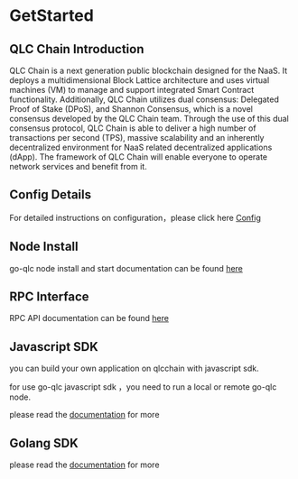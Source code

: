 # GetStarted

## QLC Chain Introduction

QLC Chain is a next generation public blockchain designed for the NaaS. It deploys a multidimensional Block Lattice architecture and uses virtual machines (VM) to manage and support integrated Smart Contract functionality. Additionally, QLC Chain utilizes dual consensus: Delegated Proof of Stake (DPoS), and Shannon Consensus, which is a novel consensus developed by the QLC Chain team. Through the use of this dual consensus protocol, QLC Chain is able to deliver a high number of transactions per second (TPS), massive scalability and an inherently decentralized environment for NaaS related decentralized applications (dApp). The framework of QLC Chain will enable everyone to operate network services and benefit from it.

## Config Details

For detailed instructions on configuration，please click here [Config](<https://qlcchain.github.io/tutorial/node/config.html>)

## Node Install

go-qlc node install and start documentation can be found [here](https://qlcchain.github.io/tutorial/node/install.html)

## RPC Interface

RPC API documentation can be found [here](<https://qlcchain.github.io/api/rpc/>)

## Javascript SDK

you can build your own application on qlcchain with javascript sdk.

for use go-qlc javascript sdk ，you need to run a local or remote go-qlc node.

please read the [documentation](<https://qlcchain.github.io/api/qlcjs/>) for more

## Golang SDK

please read the [documentation](<https://qlcchain.github.io/api/qlcgo/>) for more